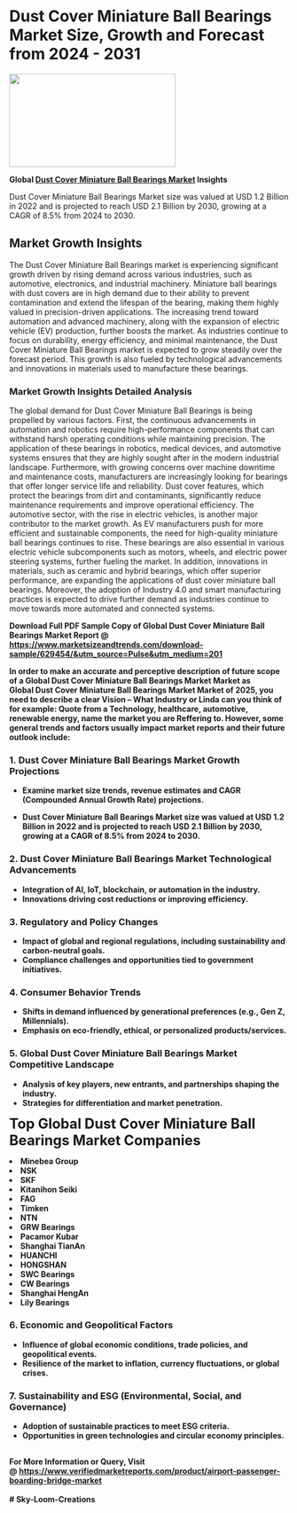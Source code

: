 <H1>Dust Cover Miniature Ball Bearings Market Size, Growth and Forecast from 2024 - 2031</H1><img class="aligncenter size-medium wp-image-584254" src="https://thirdeyenews.in/wp-content/uploads/2024/09/Global-Market-Research-300x168.jpeg" alt="" width="300" height="168" /><p><strong>Global&nbsp;<a href="https://www.marketsizeandtrends.com/download-sample/629454/&amp;utm_source=Pulse&amp;utm_medium=201">Dust Cover Miniature Ball Bearings Market</a> Insights</strong></p><p>Dust Cover Miniature Ball Bearings Market size was valued at USD 1.2 Billion in 2022 and is projected to reach USD 2.1 Billion by 2030, growing at a CAGR of 8.5% from 2024 to 2030.</p><p><h2>Market Growth Insights</h2> The Dust Cover Miniature Ball Bearings market is experiencing significant growth driven by rising demand across various industries, such as automotive, electronics, and industrial machinery. Miniature ball bearings with dust covers are in high demand due to their ability to prevent contamination and extend the lifespan of the bearing, making them highly valued in precision-driven applications. The increasing trend toward automation and advanced machinery, along with the expansion of electric vehicle (EV) production, further boosts the market. As industries continue to focus on durability, energy efficiency, and minimal maintenance, the Dust Cover Miniature Ball Bearings market is expected to grow steadily over the forecast period. This growth is also fueled by technological advancements and innovations in materials used to manufacture these bearings. <p><strong></strong></p> <h3>Market Growth Insights Detailed Analysis</h3> The global demand for Dust Cover Miniature Ball Bearings is being propelled by various factors. First, the continuous advancements in automation and robotics require high-performance components that can withstand harsh operating conditions while maintaining precision. The application of these bearings in robotics, medical devices, and automotive systems ensures that they are highly sought after in the modern industrial landscape. Furthermore, with growing concerns over machine downtime and maintenance costs, manufacturers are increasingly looking for bearings that offer longer service life and reliability. Dust cover features, which protect the bearings from dirt and contaminants, significantly reduce maintenance requirements and improve operational efficiency. The automotive sector, with the rise in electric vehicles, is another major contributor to the market growth. As EV manufacturers push for more efficient and sustainable components, the need for high-quality miniature ball bearings continues to rise. These bearings are also essential in various electric vehicle subcomponents such as motors, wheels, and electric power steering systems, further fueling the market. In addition, innovations in materials, such as ceramic and hybrid bearings, which offer superior performance, are expanding the applications of dust cover miniature ball bearings. Moreover, the adoption of Industry 4.0 and smart manufacturing practices is expected to drive further demand as industries continue to move towards more automated and connected systems. <p><strong></p><p><span class=""><strong>Download Full PDF Sample Copy of Global Dust Cover Miniature Ball Bearings Market Report</strong> @ <a href="https://www.marketsizeandtrends.com/download-sample/629454/&amp;utm_source=Pulse&amp;utm_medium=201" target="_blank">https://www.marketsizeandtrends.com/download-sample/629454/&amp;utm_source=Pulse&amp;utm_medium=201</a></span></p><p>In order to make an accurate and perceptive description of future scope of a Global&nbsp;Dust Cover Miniature Ball Bearings Market Market as Global&nbsp;Dust Cover Miniature Ball Bearings Market Market of 2025, you need to describe a clear Vision &ndash; What Industry or Linda can you think of for example: Quote from a Technology, healthcare, automotive, renewable energy, name the market you are Reffering to. However, some general trends and factors usually impact market reports and their future outlook include:</p><h3>1.&nbsp;<strong>Dust Cover Miniature Ball Bearings Market Growth Projections</strong></h3><ul><li>Examine market size trends, revenue estimates and CAGR (Compounded Annual Growth Rate) projections.</li><li><p>Dust Cover Miniature Ball Bearings Market size was valued at USD 1.2 Billion in 2022 and is projected to reach USD 2.1 Billion by 2030, growing at a CAGR of 8.5% from 2024 to 2030.</p></li></ul><h3>2.&nbsp;<strong>Dust Cover Miniature Ball Bearings Market Technological Advancements</strong></h3><ul><li>Integration of AI, IoT, blockchain, or automation in the industry.</li><li>Innovations driving cost reductions or improving efficiency.</li></ul><h3>3.&nbsp;<strong>Regulatory and Policy Changes</strong></h3><ul><li>Impact of global and regional regulations, including sustainability and carbon-neutral goals.</li><li>Compliance challenges and opportunities tied to government initiatives.</li></ul><h3>4.&nbsp;<strong>Consumer Behavior Trends</strong></h3><ul><li>Shifts in demand influenced by generational preferences (e.g., Gen Z, Millennials).</li><li>Emphasis on eco-friendly, ethical, or personalized products/services.</li></ul><h3>5.&nbsp;<strong>Global Dust Cover Miniature Ball Bearings Market Competitive Landscape</strong></h3><ul><li>Analysis of key players, new entrants, and partnerships shaping the industry.</li><li>Strategies for differentiation and market penetration.</li></ul><p data-pm-slice="1 1 []"><span style="color: inherit; font-family: inherit; font-size: 25px;">Top Global Dust Cover Miniature Ball Bearings Market Companies</span></p><div class="" data-test-id=""><p><li>Minebea Group</li><li> NSK</li><li> SKF</li><li> Kitanihon Seiki</li><li> FAG</li><li> Timken</li><li> NTN</li><li> GRW Bearings</li><li> Pacamor Kubar</li><li> Shanghai TianAn</li><li> HUANCHI</li><li> HONGSHAN</li><li> SWC Bearings</li><li> CW Bearings</li><li> Shanghai HengAn</li><li> Lily Bearings</li></p></div><h3>6.&nbsp;<strong>Economic and Geopolitical Factors</strong></h3><ul><li>Influence of global economic conditions, trade policies, and geopolitical events.</li><li>Resilience of the market to inflation, currency fluctuations, or global crises.</li></ul><h3>7.&nbsp;<strong>Sustainability and ESG (Environmental, Social, and Governance)</strong></h3><ul><li>Adoption of sustainable practices to meet ESG criteria.</li><li>Opportunities in green technologies and circular economy principles.</li></ul><h2><strong style="font-size: 14px;">For More Information or Query, Visit @&nbsp;</strong><a style="background-color: #ffffff; font-size: 14px;" href="https://www.marketsizeandtrends.com/report/dust-cover-miniature-ball-bearings-market/" target="_blank">https://www.verifiedmarketreports.com/product/airport-passenger-boarding-bridge-market</a></h2># Sky-Loom-Creations

